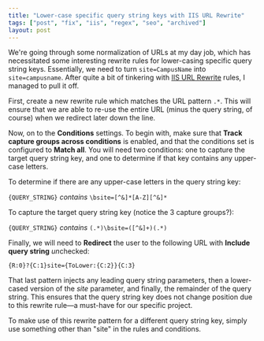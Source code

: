 ```yaml
---
title: "Lower-case specific query string keys with IIS URL Rewrite"
tags: ["post", "fix", "iis", "regex", "seo", "archived"]
layout: post
---
```


We're going through some normalization of URLs at my day job, which has
necessitated some interesting rewrite rules for lower-casing specific
query string keys. Essentially, we need to turn `site=CampusName` into
`site=campusname`. After quite a bit of tinkering with [IIS URL
Rewrite](https://www.iis.net/downloads/microsoft/url-rewrite) rules, I
managed to pull it off.<!--more-->

First, create a new rewrite rule which matches the URL pattern `.*`.
This will ensure that we are able to re-use the entire URL (minus the
query string, of course) when we redirect later down the line.

Now, on to the **Conditions** settings. To begin with, make sure that
**Track capture groups across conditions** is enabled, and that the
conditions set is configured to **Match all**. You will need two
conditions: one to capture the target query string key, and one to
determine if that key contains any upper-case letters.

To determine if there are any upper-case letters in the query string
key:

`{QUERY_STRING}` _contains_ `\bsite=[^&]*[A-Z][^&]*`

To capture the target query string key (notice the 3 capture groups?):

`{QUERY_STRING}` _contains_ `(.*)\bsite=([^&]+)(.*)`

Finally, we will need to **Redirect** the user to the following URL with
**Include query string** *un*checked:

`{R:0}?{C:1}site={ToLower:{C:2}}{C:3}`

That last pattern injects any leading query string parameters, then a
lower-cased version of the _site_ parameter, and finally, the remainder
of the query string. This ensures that the query string key does not
change position due to this rewrite rule—a must-have for our specific
project.

To make use of this rewrite pattern for a different query string key,
simply use something other than "site" in the rules and conditions.
